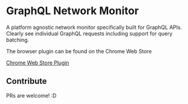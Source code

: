 # GraphQL Network Monitor

A platform agnostic network monitor specifically built for GraphQL APIs. Clearly see individual GraphQL requests including support for query batching.

The browser plugin can be found on the Chrome Web Store

[Chrome Web Store Plugin](http://google.com)

## Contribute

PRs are welcome! :D
